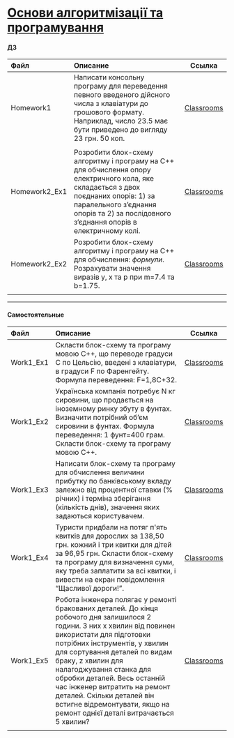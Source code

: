 # [Основи алгоритмізації та програмування](https://classroom.google.com/u/1/c/NDMwNDYxNjY3NjM1)

#### ДЗ
| Файл          | Описание | Ссылка |
|:--------------|:---------|:------:|
| Homework1     | Написати консольну програму для переведення певного введеного дійсного числа з клавіатури до грошового формату. Наприклад, число 23.5 має бути приведено до вигляду 23 грн. 50 коп. | [Classrooms](https://classroom.google.com/u/1/c/NDMwNDYxNjY3NjM1/a/NDM3MDU2NzE5MzAw/details) |
| | | |
| Homework2_Ex1 | Розробити блок-схему алгоритму і програму на С++ для обчислення опору електричного кола, яке складається з двох поєднаних опорів: 1) за паралельного з’єднання опорів та 2) за послідовного з’єднання опорів в електричному колі. | [Classrooms](https://classroom.google.com/u/1/c/NDMwNDYxNjY3NjM1/a/NDMwNjA1OTA3NTgw/details) |
| Homework2_Ex2 | Розробити блок-схему алгоритму і програму на С++ для обчислення: *формули*. Розрахувати значення виразів y, x та p при m=7.4 та b=1.75. | [Classrooms](https://classroom.google.com/u/1/c/NDMwNDYxNjY3NjM1/a/NDMwNjA1OTA3NTgw/details) |
| | | |

---

#### Самостоятельные
| Файл          | Описание | Ссылка |
|:--------------|:---------|:------:|
| Work1_Ex1     | Скласти блок-схему та програму мовою С++, що переводе градуси С по Цельсію, введені з клавіатури, в градуси F по Фаренгейту. Формула переведення: F=1,8C+32. | [Classrooms](https://classroom.google.com/u/1/c/NDMwNDYxNjY3NjM1/a/NDMzNzQ3ODcxNzY2/details) |
| Work1_Ex2     | Українська компанія потребує N кг сировини, що продається на іноземному ринку збуту в фунтах. Визначити потрібний об’єм сировини в фунтах. Формула переведення: 1 фунт=400 грам. Скласти блок-схему та програму мовою С++. | [Classrooms](https://classroom.google.com/u/1/c/NDMwNDYxNjY3NjM1/a/NDMzNzQ3ODcxNzY2/details) |
| Work1_Ex3     | Написати блок-схему та програму для обчислення величини прибутку по банківському вкладу залежно від процентної ставки (% річних) і терміна зберігання (кількість днів), значення яких задаються користувачем. | [Classrooms](https://classroom.google.com/u/1/c/NDMwNDYxNjY3NjM1/a/NDMzNzQ3ODcxNzY2/details) |
| Work1_Ex4     | Туристи придбали на потяг п'ять квитків для дорослих за 138,50 грн. кожний і три квитки для дітей за 96,95 грн. Скласти блок-схему та програму для визначення суми, яку треба заплатити за всі квитки, і вивести на екран повідомлення “Щасливої дороги!”. | [Classrooms](https://classroom.google.com/u/1/c/NDMwNDYxNjY3NjM1/a/NDMzNzQ3ODcxNzY2/details) |
| Work1_Ex5     | Робота інженера полягає у ремонті бракованих деталей. До кінця робочого дня залишилося 2 години. З них х хвилин від повинен використати для підготовки потрібних інструментів, y хвилин для сортування деталей по видам браку, z хвилин для налагоджування станка для обробки деталей. Весь останній час інженер витратить на ремонт деталей. Скільки деталей він встигне відремонтувати, якщо на ремонт однієї деталі витрачається 5 хвилин? | [Classrooms](https://classroom.google.com/u/1/c/NDMwNDYxNjY3NjM1/a/NDMzNzQ3ODcxNzY2/details) |
| | | |
